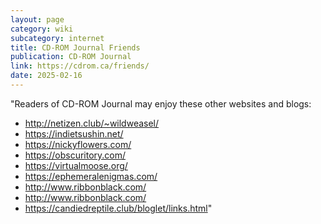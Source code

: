 ```yaml
---
layout: page
category: wiki
subcategory: internet
title: CD-ROM Journal Friends
publication: CD-ROM Journal
link: https://cdrom.ca/friends/
date: 2025-02-16
---
```


"Readers of CD-ROM Journal may enjoy these other websites and blogs:

* <http://netizen.club/~wildweasel/>
* <https://indietsushin.net/>
* <https://nickyflowers.com/>
* <https://obscuritory.com/>
* <https://virtualmoose.org/>
* <https://ephemeralenigmas.com/>
* <http://www.ribbonblack.com/>
* <http://www.ribbonblack.com/>
* <https://candiedreptile.club/bloglet/links.html>"
